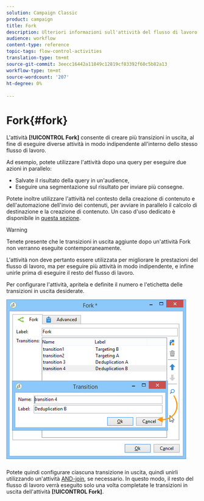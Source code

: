 ```yaml
---
solution: Campaign Classic
product: campaign
title: Fork
description: Ulteriori informazioni sull'attività del flusso di lavoro Fork
audience: workflow
content-type: reference
topic-tags: flow-control-activities
translation-type: tm+mt
source-git-commit: 3eecc16442a11849c12819cf83392f60c5b82a13
workflow-type: tm+mt
source-wordcount: '207'
ht-degree: 0%

---
```



# Fork{#fork}

L&#39;attività **[!UICONTROL Fork]** consente di creare più transizioni in uscita, al fine di eseguire diverse attività in modo indipendente all&#39;interno dello stesso flusso di lavoro.

Ad esempio, potete utilizzare l&#39;attività dopo una query per eseguire due azioni in parallelo:

* Salvate il risultato della query in un&#39;audience,
* Eseguire una segmentazione sul risultato per inviare più consegne.

Potete inoltre utilizzare l&#39;attività nel contesto della creazione di contenuto e dell&#39;automazione dell&#39;invio dei contenuti, per avviare in parallelo il calcolo di destinazione e la creazione di contenuto. Un caso d&#39;uso dedicato è disponibile in [questa sezione](../../delivery/using/automating-via-workflows.md#creating-the-delivery-and-its-content).

>[!WARNING]
>
>Tenete presente che le transizioni in uscita aggiunte dopo un&#39;attività Fork non verranno eseguite contemporaneamente.
>
>L&#39;attività non deve pertanto essere utilizzata per migliorare le prestazioni del flusso di lavoro, ma per eseguire più attività in modo indipendente, e infine unirle prima di eseguire il resto del flusso di lavoro.

Per configurare l&#39;attività, apritela e definite il numero e l&#39;etichetta delle transizioni in uscita desiderate.

![](assets/s_user_segmentation_fork.png)

Potete quindi configurare ciascuna transizione in uscita, quindi unirli utilizzando un&#39;attività [AND-join](../../workflow/using/and-join.md), se necessario. In questo modo, il resto del flusso di lavoro verrà eseguito solo una volta completate le transizioni in uscita dell&#39;attività **[!UICONTROL Fork]**.
